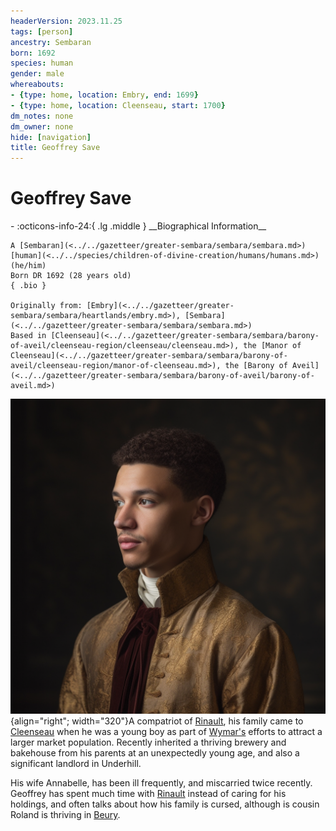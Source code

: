 ```yaml
---
headerVersion: 2023.11.25
tags: [person]
ancestry: Sembaran
born: 1692
species: human
gender: male
whereabouts:
- {type: home, location: Embry, end: 1699}
- {type: home, location: Cleenseau, start: 1700}
dm_notes: none
dm_owner: none
hide: [navigation]
title: Geoffrey Save
---
```

# Geoffrey Save
<div class="grid cards ext-narrow-margin ext-one-column" markdown>
- :octicons-info-24:{ .lg .middle } __Biographical Information__

    A [Sembaran](<../../gazetteer/greater-sembara/sembara/sembara.md>) [human](<../../species/children-of-divine-creation/humans/humans.md>) (he/him)  
    Born DR 1692 (28 years old)  
    { .bio }

    Originally from: [Embry](<../../gazetteer/greater-sembara/sembara/heartlands/embry.md>), [Sembara](<../../gazetteer/greater-sembara/sembara/sembara.md>)
    Based in [Cleenseau](<../../gazetteer/greater-sembara/sembara/barony-of-aveil/cleenseau-region/cleenseau/cleenseau.md>), the [Manor of Cleenseau](<../../gazetteer/greater-sembara/sembara/barony-of-aveil/cleenseau-region/manor-of-cleenseau.md>), the [Barony of Aveil](<../../gazetteer/greater-sembara/sembara/barony-of-aveil/barony-of-aveil.md>)
</div>


![Geoffrey Save](../../assets/geoffrey-save.png){align="right"; width="320"}A compatriot of [Rinault](<./rinault-essford.md>), his family came to [Cleenseau](<../../gazetteer/greater-sembara/sembara/barony-of-aveil/cleenseau-region/cleenseau/cleenseau.md>) when he was a young boy as part of [Wymar's](<./wymar-essford.md>) efforts to attract a larger market population. Recently inherited a thriving brewery and bakehouse from his parents at an unexpectedly young age, and also a significant landlord in Underhill. 

His wife Annabelle, has been ill frequently, and miscarried twice recently. Geoffrey has spent much time with [Rinault](<./rinault-essford.md>) instead of caring for his holdings, and often talks about how his family is cursed, although is cousin Roland is thriving in [Beury](<../../gazetteer/greater-sembara/sembara/barony-of-aveil/cleenseau-region/beury.md>).